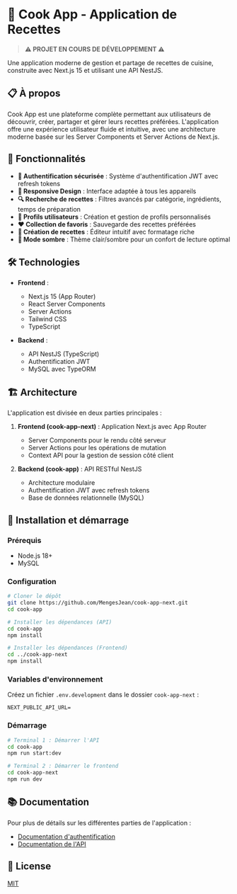 # 🍲 Cook App - Application de Recettes

> **⚠️ PROJET EN COURS DE DÉVELOPPEMENT ⚠️**

Une application moderne de gestion et partage de recettes de cuisine, construite avec Next.js 15 et utilisant une API NestJS.

## 📋 À propos

Cook App est une plateforme complète permettant aux utilisateurs de découvrir, créer, partager et gérer leurs recettes préférées. L'application offre une expérience utilisateur fluide et intuitive, avec une architecture moderne basée sur les Server Components et Server Actions de Next.js.

## 🚀 Fonctionnalités

- **🔐 Authentification sécurisée** : Système d'authentification JWT avec refresh tokens
- **📱 Responsive Design** : Interface adaptée à tous les appareils
- **🔍 Recherche de recettes** : Filtres avancés par catégorie, ingrédients, temps de préparation
- **👤 Profils utilisateurs** : Création et gestion de profils personnalisés
- **❤️ Collection de favoris** : Sauvegarde des recettes préférées
- **📝 Création de recettes** : Éditeur intuitif avec formatage riche
- **🌙 Mode sombre** : Thème clair/sombre pour un confort de lecture optimal

## 🛠️ Technologies

- **Frontend** :

  - Next.js 15 (App Router)
  - React Server Components
  - Server Actions
  - Tailwind CSS
  - TypeScript

- **Backend** :
  - API NestJS (TypeScript)
  - Authentification JWT
  - MySQL avec TypeORM

## 🏗️ Architecture

L'application est divisée en deux parties principales :

1. **Frontend (cook-app-next)** : Application Next.js avec App Router

   - Server Components pour le rendu côté serveur
   - Server Actions pour les opérations de mutation
   - Context API pour la gestion de session côté client

2. **Backend (cook-app)** : API RESTful NestJS
   - Architecture modulaire
   - Authentification JWT avec refresh tokens
   - Base de données relationnelle (MySQL)

## 🚦 Installation et démarrage

### Prérequis

- Node.js 18+
- MySQL

### Configuration

```bash
# Cloner le dépôt
git clone https://github.com/MengesJean/cook-app-next.git
cd cook-app

# Installer les dépendances (API)
cd cook-app
npm install

# Installer les dépendances (Frontend)
cd ../cook-app-next
npm install
```

### Variables d'environnement

Créez un fichier `.env.development` dans le dossier `cook-app-next` :

```
NEXT_PUBLIC_API_URL=
```

### Démarrage

```bash
# Terminal 1 : Démarrer l'API
cd cook-app
npm run start:dev

# Terminal 2 : Démarrer le frontend
cd cook-app-next
npm run dev
```

## 📚 Documentation

Pour plus de détails sur les différentes parties de l'application :

- [Documentation d'authentification](./utils/auth/README.md)
- [Documentation de l'API](https://github.com/MengesJean/cook-app-api)

## 📝 License

[MIT](LICENSE)

